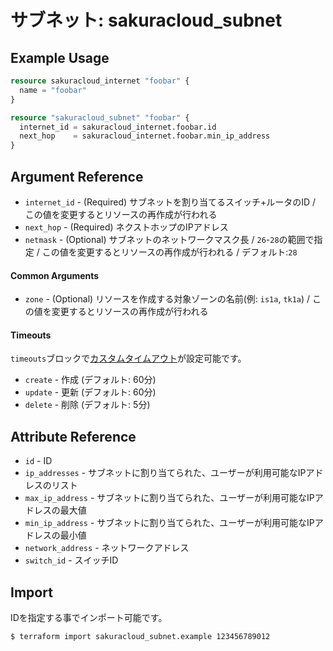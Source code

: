 # サブネット: sakuracloud_subnet

## Example Usage

```tf
resource sakuracloud_internet "foobar" {
  name = "foobar"
}

resource "sakuracloud_subnet" "foobar" {
  internet_id = sakuracloud_internet.foobar.id
  next_hop    = sakuracloud_internet.foobar.min_ip_address
}
```

## Argument Reference

* `internet_id` - (Required) サブネットを割り当てるスイッチ+ルータのID / この値を変更するとリソースの再作成が行われる
* `next_hop` - (Required) ネクストホップのIPアドレス
* `netmask` - (Optional) サブネットのネットワークマスク長 / `26`-`28`の範囲で指定 / この値を変更するとリソースの再作成が行われる / デフォルト:`28`

#### Common Arguments

* `zone` - (Optional) リソースを作成する対象ゾーンの名前(例: `is1a`, `tk1a`) / この値を変更するとリソースの再作成が行われる

#### Timeouts

`timeouts`ブロックで[カスタムタイムアウト](https://www.terraform.io/docs/configuration/resources.html#operation-timeouts)が設定可能です。  

* `create` - 作成 (デフォルト: 60分)
* `update` - 更新 (デフォルト: 60分)
* `delete` - 削除 (デフォルト: 5分)

## Attribute Reference

* `id` - ID
* `ip_addresses` - サブネットに割り当てられた、ユーザーが利用可能なIPアドレスのリスト
* `max_ip_address` - サブネットに割り当てられた、ユーザーが利用可能なIPアドレスの最大値
* `min_ip_address` - サブネットに割り当てられた、ユーザーが利用可能なIPアドレスの最小値
* `network_address` - ネットワークアドレス
* `switch_id` - スイッチID

## Import

IDを指定する事でインポート可能です。

```bash
$ terraform import sakuracloud_subnet.example 123456789012
```